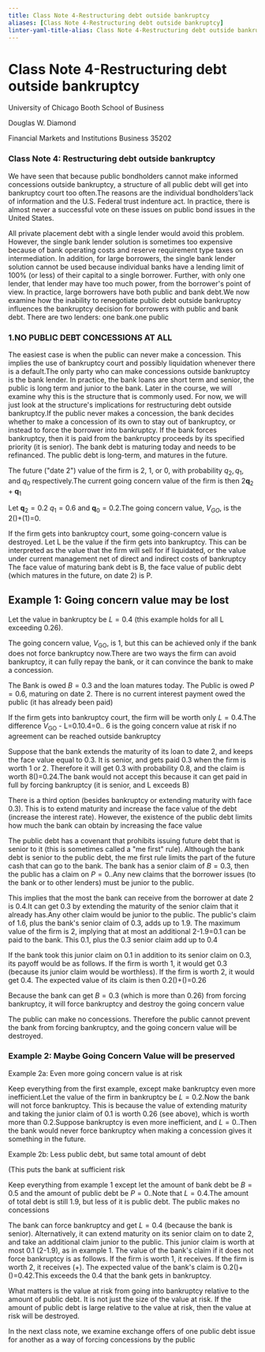 ```yaml
---
title: Class Note 4-Restructuring debt outside bankruptcy
aliases: [Class Note 4-Restructuring debt outside bankruptcy]
linter-yaml-title-alias: Class Note 4-Restructuring debt outside bankruptcy
---
```


# Class Note 4-Restructuring debt outside bankruptcy

University of Chicago Booth School of Business

Douglas W. Diamond

Financial Markets and Institutions Business 35202

### Class Note 4: Restructuring debt outside bankruptcy

We have seen that because public bondholders cannot make informed concessions outside bankruptcy,  a structure of all public debt will get into bankruptcy court too often.The reasons are the individual bondholders'lack of information and the U.S. Federal trust indenture act. In practice,  there is almost never a successful vote on these issues on public bond issues in the United States.

All private placement debt with a single lender would avoid this problem. However,  the single bank lender solution is sometimes too expensive because of bank operating costs and reserve requirement type taxes on intermediation. In addition,  for large borrowers,  the single bank lender solution cannot be used because individual banks have a lending limit of $100\%$ (or less) of their capital to a single borrower. Further,  with only one lender,  that lender may have too much power,  from the borrower's point of view. In practice,  large borrowers have both public and bank debt.We now examine how the inability to renegotiate public debt outside bankruptcy influences the bankruptcy decision for borrowers with public and bank debt. There are two lenders: one bank.one public

### 1.NO PUBLIC DEBT CONCESSIONS AT ALL

The easiest case is when the public can never make a concession. This implies the use of bankruptcy court and possibly liquidation whenever there is a default.The only party who can make concessions outside bankruptcy is the bank lender. In practice,  the bank loans are short term and senior,  the public is long term and junior to the bank. Later in the course,  we will examine why this is the structure that is commonly used. For now,  we will just look at the structure's implications for restructuring debt outside bankruptcy.If the public never makes a concession,  the bank decides whether to make a concession of its own to stay out of bankruptcy,  or instead to force the borrower into bankruptcy. If the bank forces bankruptcy,  then it is paid from the bankruptcy proceeds by its specified priority (it is senior). The bank debt is maturing today and needs to be refinanced. The public debt is long-term,  and matures in the future.

The future ("date 2") value of the firm is 2,  1,  or 0,  with probability $q_2, q_1$,  and $q_0$ respectively.The current going concern value of the firm is then $2\mathbf{q}_{2}+\mathbf{q}_{1}$

Let $\mathbf{q}_{2}=0.2$ $q_{1}=0.6$ and $\mathbf{q}_{0}=0.2$.The going concern value,  $V_{GO}$, is the 2()+(1)=0.

If the firm gets into bankruptcy court,  some going-concern value is destroyed. Let L be the value if the firm gets into bankruptcy. This can be interpreted as the value that the firm will sell for if liquidated,  or the value under current management net of direct and indirect costs of bankruptcy The face value of maturing bank debt is B,  the face value of public debt (which matures in the future,  on date 2) is P.

## Example 1: Going concern value may be lost

Let the value in bankruptcy be $L=0.4$ (this example holds for all L exceeding 0.26).

The going concern value,  $V_{\mathrm{GO}}$,  is 1,  but this can be achieved only if the bank does not force bankruptcy now.There are two ways the firm can avoid bankruptcy,  it can fully repay the bank,  or it can convince the bank to make a concession.

The Bank is owed $B=0.3$ and the loan matures today. The Public is owed $P=0.6$, maturing on date 2. There is no current interest payment owed the public (it has already been paid)

If the firm gets into bankruptcy court,  the firm will be worth only $L=0.4$.The difference $V_{\mathrm{GO}}$ - L=0.10.4=0.. 6 is the going concern value at risk if no agreement can be reached outside bankruptcy

Suppose that the bank extends the maturity of its loan to date 2,  and keeps the face value equal to 0.3. It is senior,  and gets paid 0.3 when the firm is worth 1 or 2. Therefore it will get 0.3 with probability 0.8,  and the claim is worth 8()=0.24.The bank would not accept this because it can get paid in full by forcing bankruptcy (it is senior,  and L exceeds B)

There is a third option (besides bankruptcy or extending maturity with face 0.3). This is to extend maturity and increase the face value of the debt (increase the interest rate). However,  the existence of the public debt limits how much the bank can obtain by increasing the face value

The public debt has a covenant that prohibits issuing future debt that is senior to it (this is sometimes called a "me first" rule). Although the bank debt is senior to the public debt,  the me first rule limits the part of the future cash that can go to the bank. The bank has a senior claim of $B=0.3$,  then the public has a claim on $P=0.$.Any new claims that the borrower issues (to the bank or to other lenders) must be junior to the public.

This implies that the most the bank can receive from the borrower at date 2 is 0.4.It can get 0.3 by extending the maturity of the senior claim that it already has.Any other claim would be junior to the public. The public's claim of 1.6,  plus the bank's senior claim of 0.3,  adds up to 1.9. The maximum value of the firm is 2,  implying that at most an additional 2-1.9=0.1 can be paid to the bank. This 0.1,  plus the 0.3 senior claim add up to 0.4

If the bank took this junior claim on 0.1 in addition to its senior claim on 0.3,  its payoff would be as follows. If the firm is worth 1,  it would get 0.3 (because its junior claim would be worthless). If the firm is worth 2,  it would get 0.4. The expected value of its claim is then 0.2()+()=0.26

Because the bank can get $B=0.3$ (which is more than 0.26) from forcing bankruptcy, it will force bankruptcy and destroy the going concern value

The public can make no concessions. Therefore the public cannot prevent the bank from forcing bankruptcy,  and the going concern value will be destroyed.

### Example 2: Maybe Going Concern Value will be preserved

Example 2a: Even more going concern value is at risk

Keep everything from the first example,  except make bankruptcy even more inefficient.Let the value of the firm in bankruptcy be $L=0.2$.Now the bank will not force bankruptcy. This is because the value of extending maturity and taking the junior claim of 0.1 is worth 0.26 (see above),  which is worth more than 0.2.Suppose bankruptcy is even more inefficient,  and $L=0.$.Then the bank would never force bankruptcy when making a concession gives it something in the future.

Example 2b: Less public debt,  but same total amount of debt

(This puts the bank at sufficient risk

Keep everything from example 1 except let the amount of bank debt be $B=0.5$ and the amount of public debt be $P=0.$.Note that $L=0.4$.The amount of total debt is still 1.9,  but less of it is public debt. The public makes no concessions

The bank can force bankruptcy and get $L=0.4$ (because the bank is senior). Alternatively,  it can extend maturity on its senior claim on to date 2,  and take an additional claim junior to the public. This junior claim is worth at most 0.1 (2-1.9),  as in example 1. The value of the bank's claim if it does not force bankruptcy is as follows. If the firm is worth 1,  it receives. If the firm is worth 2,  it receives (+). The expected value of the bank's claim is 0.2()+()=0.42.This exceeds the 0.4 that the bank gets in bankruptcy.

What matters is the value at risk from going into bankruptcy relative to the amount of public debt. It is not just the size of the value at risk. If the amount of public debt is large relative to the value at risk,  then the value at risk will be destroyed.

In the next class note,  we examine exchange offers of one public debt issue for another as a way of forcing concessions by the public